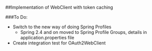##Implementation of WebClient with token caching

###To Do:
- Switch to the new way of doing Spring Profiles
  - Spring 2.4 and on moved to Spring Profile Groups, details in application.properties file
- Create integration test for OAuth2WebClient